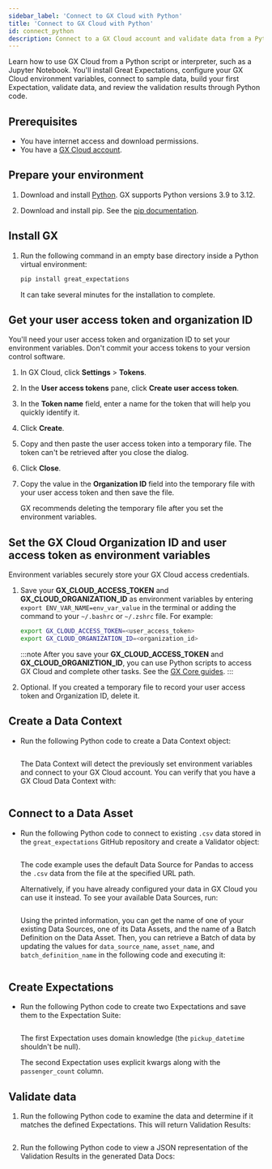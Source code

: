```yaml
---
sidebar_label: 'Connect to GX Cloud with Python'
title: 'Connect to GX Cloud with Python'
id: connect_python
description: Connect to a GX Cloud account and validate data from a Python script.
---
```


Learn how to use GX Cloud from a Python script or interpreter, such as a Jupyter Notebook. You'll install Great Expectations, configure your GX Cloud environment variables, connect to sample data, build your first Expectation, validate data, and review the validation results through Python code.

## Prerequisites

- You have internet access and download permissions.
- You have a [GX Cloud account](https://greatexpectations.io/cloud).

## Prepare your environment

1. Download and install [Python](https://www.python.org/downloads/). GX supports Python versions 3.9 to 3.12.

2. Download and install pip. See the [pip documentation](https://pip.pypa.io/en/stable/cli/pip/).


## Install GX

1. Run the following command in an empty base directory inside a Python virtual environment:

    ```bash title="Terminal input"
    pip install great_expectations
    ```

    It can take several minutes for the installation to complete.

## Get your user access token and organization ID

You'll need your user access token and organization ID to set your environment variables. Don't commit your access tokens to your version control software.

1. In GX Cloud, click **Settings** > **Tokens**.

2. In the **User access tokens** pane, click **Create user access token**.

3. In the **Token name** field, enter a name for the token that will help you quickly identify it.

4. Click **Create**.

5. Copy and then paste the user access token into a temporary file. The token can't be retrieved after you close the dialog.

6. Click **Close**.

7. Copy the value in the **Organization ID** field into the temporary file with your user access token and then save the file. 

    GX recommends deleting the temporary file after you set the environment variables.

## Set the GX Cloud Organization ID and user access token as environment variables

Environment variables securely store your GX Cloud access credentials.

1. Save your **GX_CLOUD_ACCESS_TOKEN** and **GX_CLOUD_ORGANIZATION_ID** as environment variables by entering `export ENV_VAR_NAME=env_var_value` in the terminal or adding the command to your `~/.bashrc` or `~/.zshrc` file. For example:

    ```bash title="Terminal input"
    export GX_CLOUD_ACCESS_TOKEN=<user_access_token>
    export GX_CLOUD_ORGANIZATION_ID=<organization_id>
    ```

    :::note
   After you save your **GX_CLOUD_ACCESS_TOKEN** and **GX_CLOUD_ORGANIZTION_ID**, you can use Python scripts to access GX Cloud and complete other tasks. See the [GX Core guides](/core/introduction/introduction.mdx).
    :::

2. Optional. If you created a temporary file to record your user access token and Organization ID, delete it.

## Create a Data Context

- Run the following Python code to create a Data Context object:

    ```python title="Python" name="docs/docusaurus/docs/cloud/connect/connect_python.py - get cloud context"
    ```
  
    The Data Context will detect the previously set environment variables and connect to your GX Cloud account.  You can verify that you have a GX Cloud Data Context with:

    ```python title="Python" name="docs/docusaurus/docs/cloud/connect/connect_python.py - verify context type"
    ```

## Connect to a Data Asset

- Run the following Python code to connect to existing `.csv` data stored in the `great_expectations` GitHub repository and create a Validator object:

    ```python title="Python" name="tutorials/quickstart/quickstart.py connect_to_data"
    ```

    The code example uses the default Data Source for Pandas to access the `.csv` data from the file at the specified URL path.

    Alternatively, if you have already configured your data in GX Cloud you can use it instead.  To see your available Data Sources, run:

    ```python title="Python" name="docs/docusaurus/docs/cloud/connect/connect_python.py - list data sources"
    ```
  
    Using the printed information, you can get the name of one of your existing Data Sources, one of its Data Assets, and the name of a Batch Definition on the Data Asset.  Then, you can retrieve a Batch of data by updating the values for `data_source_name`, `asset_name`, and `batch_definition_name` in the following code and executing it:

    ```python title="Python" name="docs/docusaurus/docs/cloud/connect/connect_python.py - retrieve a data asset"
    ```

## Create Expectations

- Run the following Python code to create two Expectations and save them to the Expectation Suite:

    ```python title="Python" name="tutorials/quickstart/quickstart.py create_expectation"
    ```

  The first Expectation uses domain knowledge (the `pickup_datetime` shouldn't be null).

  The second Expectation uses explicit kwargs along with the `passenger_count` column.

## Validate data

1. Run the following Python code to examine the data and determine if it matches the defined Expectations. This will return Validation Results:

    ```python title="Python" name="tutorials/quickstart/quickstart.py run_checkpoint"
    ```

2. Run the following Python code to view a JSON representation of the Validation Results in the generated Data Docs:

    ```python title="Python" name="tutorials/quickstart/quickstart.py view_results"
    ```
